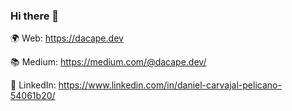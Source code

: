 ### Hi there 👋

🌍 Web: https://dacape.dev

📚 Medium: https://medium.com/@dacape.dev/

👤 LinkedIn: https://www.linkedin.com/in/daniel-carvajal-pelicano-54061b20/
<!--
**dacape-dev/dacape-dev** is a ✨ _special_ ✨ repository because its `README.md` (this file) appears on your GitHub profile.

Here are some ideas to get you started:

- 🔭 I’m currently working on ...
- 🌱 I’m currently learning ...
- 👯 I’m looking to collaborate on ...
- 🤔 I’m looking for help with ...
- 💬 Ask me about ...
- 📫 How to reach me: ...
- 😄 Pronouns: ...
- ⚡ Fun fact: ...
-->

